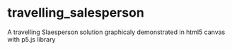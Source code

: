# travelling_salesperson
A travelling Slaesperson solution graphicaly demonstrated in html5 canvas with p5.js library
